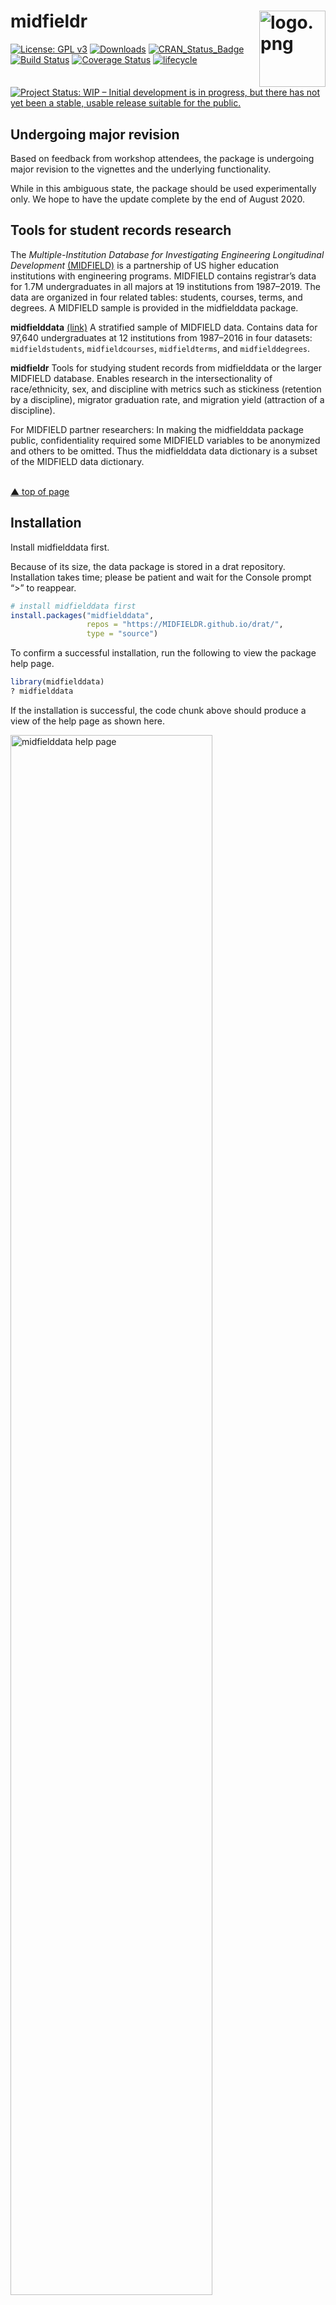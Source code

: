 
<!-- README.md is generated from README.Rmd. Please edit that file -->

# midfieldr <span class="border-wrap"><img src="man/figures/logo.png" align="right" height="122" width="106" alt="logo.png"></span>

[![License: GPL
v3](man/figures/License-GPL-v3-blue.svg)](https://www.gnu.org/licenses/gpl-3.0)
[![Downloads](https://cranlogs.r-pkg.org/badges/grand-total/midfieldr)](https://cran.r-project.org/package=midfieldr)
[![CRAN\_Status\_Badge](http://www.r-pkg.org/badges/version/midfieldr)](http://cran.r-project.org/package=midfieldr)
[![Build
Status](https://travis-ci.org/MIDFIELDR/midfieldr.svg?branch=master)](https://travis-ci.org/MIDFIELDR/midfieldr)
[![Coverage
Status](https://img.shields.io/codecov/c/github/MIDFIELDR/midfieldr/master.svg)](https://codecov.io/github/MIDFIELDR/midfieldr?branch=master)
[![lifecycle](https://img.shields.io/badge/lifecycle-experimental-orange.svg)](https://www.tidyverse.org/lifecycle/#experimental)
[![Project Status: WIP – Initial development is in progress, but there
has not yet been a stable, usable release suitable for the
public.](https://www.repostatus.org/badges/latest/wip.svg)](https://www.repostatus.org/#wip)

## Undergoing major revision

Based on feedback from workshop attendees, the package is undergoing
major revision to the vignettes and the underlying functionality.

While in this ambiguous state, the package should be used experimentally
only. We hope to have the update complete by the end of August 2020.

## Tools for student records research

The *Multiple-Institution Database for Investigating Engineering
Longitudinal Development*
[(MIDFIELD)](https://engineering.purdue.edu/MIDFIELD) is a partnership
of US higher education institutions with engineering programs. MIDFIELD
contains registrar’s data for 1.7M undergraduates in all majors at 19
institutions from 1987–2019. The data are organized in four related
tables: students, courses, terms, and degrees. A MIDFIELD sample is
provided in the midfielddata package.

**midfielddata** [(link)](https://midfieldr.github.io/midfielddata/) A
stratified sample of MIDFIELD data. Contains data for 97,640
undergraduates at 12 institutions from 1987–2016 in four datasets:
`midfieldstudents`, `midfieldcourses`, `midfieldterms`, and
`midfielddegrees`.

**midfieldr** Tools for studying student records from midfielddata or
the larger MIDFIELD database. Enables research in the intersectionality
of race/ethnicity, sex, and discipline with metrics such as stickiness
(retention by a discipline), migrator graduation rate, and migration
yield (attraction of a discipline).

For MIDFIELD partner researchers: In making the midfielddata package
public, confidentiality required some MIDFIELD variables to be
anonymized and others to be omitted. Thus the midfielddata data
dictionary is a subset of the MIDFIELD data dictionary.

<br> <a href="#top">▲ top of page</a>

## Installation

Install midfielddata first.

Because of its size, the data package is stored in a drat repository.
Installation takes time; please be patient and wait for the Console
prompt “\>” to reappear.

``` r
# install midfielddata first 
install.packages("midfielddata", 
                 repos = "https://MIDFIELDR.github.io/drat/", 
                 type = "source")
```

To confirm a successful installation, run the following to view the
package help page.

``` r
library(midfielddata)
? midfielddata
```

If the installation is successful, the code chunk above should produce a
view of the help page as shown here.

<img src="man/figures/README-midfielddata-help-page-2.png" alt="midfielddata help page" class="center" width="80%">

Once you have conformed that midfielddata is successfully installed,
install midfieldr. The package is currently available from GitHub, but
should be submitted to CRAN by September 2020.

``` r
# install from CRAN (not yet available)
# install.packages("midfieldr")

# or install the development version from GitHub (available now)
# install.packages("devtools")
devtools::install_github("MIDFIELDR/midfieldr")
```

<br> <a href="#top">▲ top of page</a>

## Data

The midfieldr package includes:

  - `cip` Data frame with 1584 observations and 6 CIP variables of
    program codes and names at the 2, 4, and 6-digit levels. Each
    observation is a unique program keyed by a 6-digit CIP code.
    Occupies 380 kB of memory. Data dictionary
    [(link)](https://midfieldr.github.io/midfieldr/reference/cip.html).

The midfielddata package contains four datasets that constitute a
stratified sample of the MIDFIELD database.

  - `midfieldstudents` Data frame with 97,640 observations and 15
    demographic variables. Each observation is a unique student keyed by
    student ID. Occupies 19 MB of memory. Data dictionary
    [(link)](https://midfieldr.github.io/midfielddata/reference/midfieldstudents.html).

  - `midfieldcourses` Data frame with 3.5 M observations and 12 academic
    course variables keyed by student ID, term, and course. Each
    observation is one course in one term for one student. Occupies 349
    MB of memory. Data dictionary
    [(link)](https://midfieldr.github.io/midfielddata/reference/midfieldcourses.html).

  - `midfieldterms` Data frame with 727,369 observations and 13 academic
    term variables keyed by student ID and term. Each observation is one
    term for one student. Occupies 82 MB of memory. Data dictionary
    [(link)](https://midfieldr.github.io/midfielddata/reference/midfieldterms.html).

  - `midfielddegrees` A data frame with 97,640 observations and 5
    graduation variables keyed by student ID. Each observation is a
    unique student. Occupies 10.2 MB of memory. Data dictionary
    [(link)](https://midfieldr.github.io/midfielddata/reference/midfielddegrees.html).

<br> <a href="#top">▲ top of page</a>

## Usage

**R ecosystem** midfieldr uses data.table functions and syntax and its
datasets are class `data.table` and `data.frame`. However, midfieldr
functions attempt to preserve data frame extensions (`tbl` for example)
assigned by the user. Thus users who prefer a different ecosystem such
as dplyr should find that the package is compatible with their
preference. In general the midfieldr vignettes use the following
packages:

  - midfieldr
  - midfielddata
  - data.table (Dowle and Srinivasan
    [2020](#ref-Dowle+Srinivasan:2020:data.table))
  - ggplot2 (Wickham [2016](#ref-Wickham:2016:ggplot2))

**midfieldr functions** are designed to work with MIDFIELD-structured
data to access and manipulate student records. A typical workflow might
include:

  - `get_cip()` search the CIP data set for program codes  
  - `label_programs()` isolate and label specific programs to study  
  - `get_enrollees()` gather students ever enrolled in the programs
  - `completion_feasible()` subset students for 6-year completion
    feasibility
  - `get_race_sex()` obtain student sex and race/ethnicity
  - `order_multiway()` condition multiway data for graphing

**example** Suppose we want to graph the number of students ever
enrolled in Engineering, grouped by sex and race/ethnicity, for whom
6-year graduation is feasible within the range of data available.

``` r
# packages used
library(midfieldr)
library(midfielddata)
library(data.table)
library(ggplot2)

# data.table printing options
options(datatable.print.nrows = 20, datatable.print.topn = 5)
```

We start with the CIP code—engineering CIP codes all start with 14.
`get_cip()` accesses the `cip` dataset. The output shows that 56
engineering programs are defined.

``` r
# gather the program CIPs
engr_cip <- get_cip(cip, keep_any = "^14")
engr <- label_programs(engr_cip, label = "Engineering")

# examine the result
engr
#>       cip6                                                     cip6name
#>  1: 140101                                         Engineering, General
#>  2: 140102                                              Pre-Engineering
#>  3: 140201 Aerospace, Aeronautical and Astronautical, Space Engineering
#>  4: 140301      Agricultural, Biological Engineering and Bioengineering
#>  5: 140401                                    Architectural Engineering
#> ---                                                                    
#> 52: 144401                                        Engineering Chemistry
#> 53: 144501                           Biological, Biosystems Engineering
#> 54: 149999                                           Engineering, Other
#> 55: 14XXXX                    NonIPEDS - First-Year Engineering Program
#> 56: 14YYYY                          NonIPEDS - Undesignated Engineering
#>         program
#>  1: Engineering
#>  2: Engineering
#>  3: Engineering
#>  4: Engineering
#>  5: Engineering
#> ---            
#> 52: Engineering
#> 53: Engineering
#> 54: Engineering
#> 55: Engineering
#> 56: Engineering
```

The 6-digit CIP name is no longer needed.

``` r
# the 6-digit name can be omitted
engr[, cip6name := NULL]

# examine the result
engr
#>       cip6     program
#>  1: 140101 Engineering
#>  2: 140102 Engineering
#>  3: 140201 Engineering
#>  4: 140301 Engineering
#>  5: 140401 Engineering
#> ---                   
#> 52: 144401 Engineering
#> 53: 144501 Engineering
#> 54: 149999 Engineering
#> 55: 14XXXX Engineering
#> 56: 14YYYY Engineering
```

`get_enrollees()` accesses the `midfieldterms` dataset using the `engr`
6-digit CIP column to obtain the IDs of all students ever enrolled in
these programs. The output shows that we have 26,042 unique combinations
of student and program.

``` r
# extract students ever enrolled
enrollees <- get_enrollees(midfieldterms, codes = engr$cip6)

# examine the result
enrollees
#>                 id   cip6
#>     1: MID25783162 14XXXX
#>     2: MID25783166 14XXXX
#>     3: MID25783167 140901
#>     4: MID25783167 14XXXX
#>     5: MID25783178 140701
#>    ---                   
#> 26038: MID26697298 142501
#> 26039: MID26697367 142501
#> 26040: MID26697444 141901
#> 26041: MID26697447 140701
#> 26042: MID26697447 141001
```

In this example, all students are in the same program (Engineering), so
we can delete the CIP code and delete duplicated IDs due to students
changing majors.

``` r
# one program, omit duplicate IDs
enrollees[, cip6 := NULL]
enrollees <- unique(enrollees)

# examine the result
enrollees
#>                 id
#>     1: MID25783162
#>     2: MID25783166
#>     3: MID25783167
#>     4: MID25783178
#>     5: MID25783197
#>    ---            
#> 19032: MID26697295
#> 19033: MID26697298
#> 19034: MID26697367
#> 19035: MID26697444
#> 19036: MID26697447
```

We now have 19,036 unique students. `completion_feasible()` accesses the
students, terms, and degrees datasets to filter for feasible program
completion within the limits of the data. The output shows we have
14,241 students for whom program completion is feasible.

``` r
# apply the feasible completion filter
feasible_ids <- completion_feasible(enrollees$id)
rows_we_want <- enrollees$id %in% feasible_ids
enrollees <- enrollees[rows_we_want]

# examine the result
enrollees
#>                 id
#>     1: MID25783162
#>     2: MID25783178
#>     3: MID25783197
#>     4: MID25783259
#>     5: MID25783388
#>    ---            
#> 14237: MID26697295
#> 14238: MID26697298
#> 14239: MID26697367
#> 14240: MID26697444
#> 14241: MID26697447
```

`get_race_sex()` accesses the `midfieldstudents` dataset using the
enrollees IDs.

``` r
# get student demographics
demographics <- get_race_sex(midfieldstudents, keep_id = feasible_ids)

# examine the result
demographics
#>                 id     race  sex
#>     1: MID25783162    White Male
#>     2: MID25783178    Black Male
#>     3: MID25783197    White Male
#>     4: MID25783259    White Male
#>     5: MID25783388    White Male
#>    ---                          
#> 14237: MID26697295    White Male
#> 14238: MID26697298    Asian Male
#> 14239: MID26697367 Hispanic Male
#> 14240: MID26697444    White Male
#> 14241: MID26697447    Asian Male
```

Routinely we would join the demographics data to the enrollees data.
However, this example illustrates students in one program only, so the
information in `demographics` is all we need.

Group and summarize by race/ethnicity. For viewing the data, we order
the rows by sex and race.

``` r
# aggregate
grouped_enrollees <- demographics[, .(ever = .N), by = c("sex", "race")]

# examine the result
grouped_enrollees[order(sex, race)]
#>        sex            race ever
#>  1: Female           Asian  217
#>  2: Female           Black  615
#>  3: Female        Hispanic  110
#>  4: Female   International   42
#>  5: Female Native American   16
#>  6: Female           Other   38
#>  7: Female         Unknown   21
#>  8: Female           White 2169
#>  9:   Male           Asian  724
#> 10:   Male           Black  966
#> 11:   Male        Hispanic  374
#> 12:   Male   International  238
#> 13:   Male Native American   58
#> 14:   Male           Other  161
#> 15:   Male         Unknown   45
#> 16:   Male           White 8447
```

Prepare data for graphing.

``` r
# remove ambiguous levels of race/ethnicity
race_to_drop <- c("International", "Other", "Unknown")
rows_we_want <- !grouped_enrollees$race %in% race_to_drop
columns_we_want <- c("sex", "race", "ever")

# complete the transformation to multiway form
pre_mw <- grouped_enrollees[rows_we_want, ..columns_we_want]

# examine the result
pre_mw[order(sex, race)]
#>        sex            race ever
#>  1: Female           Asian  217
#>  2: Female           Black  615
#>  3: Female        Hispanic  110
#>  4: Female Native American   16
#>  5: Female           White 2169
#>  6:   Male           Asian  724
#>  7:   Male           Black  966
#>  8:   Male        Hispanic  374
#>  9:   Male Native American   58
#> 10:   Male           White 8447
```

`order_multiway()` converts the categorical variables to factors and
orders the levels by the median of the quantitative variable. `str()`
reveals that the previous character variables are now factors.

``` r
# multiway data
data_mw <- order_multiway(pre_mw)

# examine the result
data_mw[order(sex, race)]
#>        sex            race ever
#>  1: Female Native American   16
#>  2: Female        Hispanic  110
#>  3: Female           Asian  217
#>  4: Female           Black  615
#>  5: Female           White 2169
#>  6:   Male Native American   58
#>  7:   Male        Hispanic  374
#>  8:   Male           Asian  724
#>  9:   Male           Black  966
#> 10:   Male           White 8447

# total number of students for graph subtitle
n_ever <- sum(data_mw$ever)
n_ever
#> [1] 13696
```

We graph the results. We use a logarithmic scale to compare numbers that
differ by orders of magnitude and a log-2 scale in particular because a
grid line represents a doubling of the previous grid line.

``` r
ggplot(data = data_mw, mapping = aes(x = ever, y = race)) +
  facet_wrap(facets = vars(sex), ncol = 1, as.table = FALSE) +
  geom_point(na.rm = TRUE) +
  scale_x_continuous(trans = "log2", breaks = 2^seq(0, 15)) +
  labs(
    x = "Number of students, log-2 scale",
    y = "",
    title = "Ever enrolled in Engineering",
    subtitle = bquote(N == .(n_ever)),
    caption = "Source: midfielddata"
  ) +
  theme(panel.grid.minor.x = element_blank())
```

<img src="man/figures/README-fig1-1.png" width="80%" style="display: block; margin: auto;" />

## Vignettes

[vignette (“Using midfieldr”)](articles/using_midfieldr.html)
illustrates a complete example that starts with program selection and
concludes with a persistence metric.

Additional vignettes go into even more detail
[(link)](articles/index.html).

## Meta

  - Data provided by MIDFIELD
    [(link)](https://engineering.purdue.edu/MIDFIELD)  
  - Get citation information with `citation("midfieldr")`
  - This project is released with a Code of Conduct
    [(link)](https://midfieldr.github.io/midfieldr/CONDUCT.html). If you
    contribute to this project you agree to abide by its terms.

## References

<div id="refs">

<div id="ref-Dowle+Srinivasan:2020:data.table">

Dowle, Matt, and Arun Srinivasan. 2020. *Data.table: Extension of
‘Data.frame‘*. R package version 1.13.0.
<https://CRAN.R-project.org/package=data.table>.

</div>

<div id="ref-Wickham:2016:ggplot2">

Wickham, Hadley. 2016. *ggplot2: Elegant Graphics for Data Analysis*.
ISBN 978-3-319-24277-4; Springer-Verlag New York.
<https://ggplot2.tidyverse.org>.

</div>

</div>

<br> <a href="#top">▲ top of page</a>
